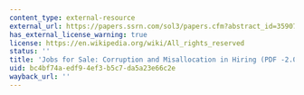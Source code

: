 ```yaml
---
content_type: external-resource
external_url: https://papers.ssrn.com/sol3/papers.cfm?abstract_id=3590721
has_external_license_warning: true
license: https://en.wikipedia.org/wiki/All_rights_reserved
status: ''
title: 'Jobs for Sale: Corruption and Misallocation in Hiring (PDF -2.0MB)'
uid: bc4bf74a-edf9-4ef3-b5c7-da5a23e66c2e
wayback_url: ''
---
```

